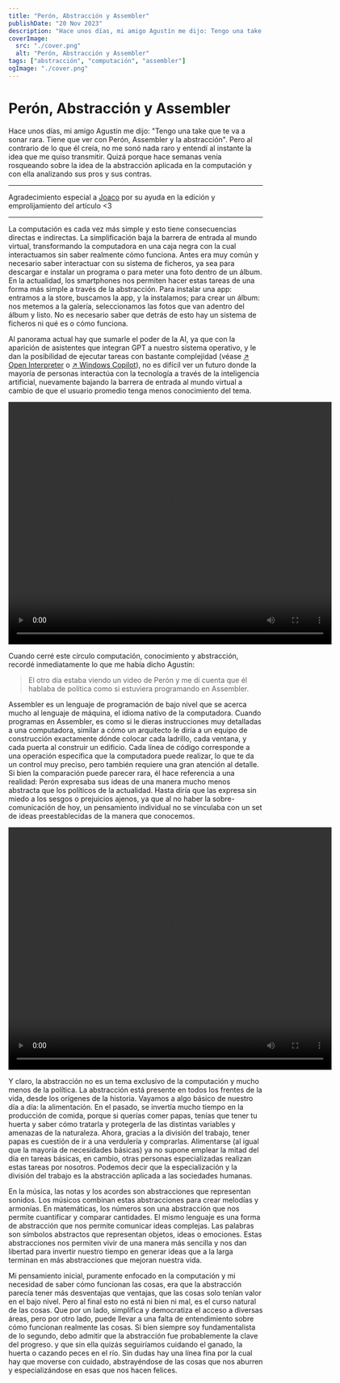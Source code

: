 ```yaml
---
title: "Perón, Abstracción y Assembler"
publishDate: "20 Nov 2023"
description: "Hace unos días, mi amigo Agustín me dijo: Tengo una take que te va a sonar rara. Tiene que ver con Perón, Assembler y la abstracción."
coverImage:
  src: "./cover.png"
  alt: "Perón, Abstracción y Assembler"
tags: ["abstracción", "computación", "assembler"]
ogImage: "./cover.png"
---
```


# Perón, Abstracción y Assembler

Hace unos días, mi amigo Agustín me dijo: "Tengo una take que te va a sonar rara. Tiene que ver con Perón, Assembler y la abstracción". Pero al contrario de lo que él creía, no me sonó nada raro y entendí al instante la idea que me quiso transmitir. Quizá porque hace semanas venía rosqueando sobre la idea de la abstracción aplicada en la computación y con ella analizando sus pros y sus contras.

---

Agradecimiento especial a [Joaco](https://x.com/arbianstuff) por su ayuda en la edición y emprolijamiento del artículo <3

---

La computación es cada vez más simple y esto tiene consecuencias directas e indirectas. La simplificación baja la barrera de entrada al mundo virtual, transformando la computadora en una caja negra con la cual interactuamos sin saber realmente cómo funciona. Antes era muy común y necesario saber interactuar con su sistema de ficheros, ya sea para descargar e instalar un programa o para meter una foto dentro de un álbum. En la actualidad, los smartphones nos permiten hacer estas tareas de una forma más simple a través de la abstracción. Para instalar una app: entramos a la store, buscamos la app, y la instalamos; para crear un álbum: nos metemos a la galería, seleccionamos las fotos que van adentro del álbum y listo. No es necesario saber que detrás de esto hay un sistema de ficheros ni qué es o cómo funciona.

Al panorama actual hay que sumarle el poder de la AI, ya que con la aparición de asistentes que integran GPT a nuestro sistema operativo, y le dan la posibilidad de ejecutar tareas con bastante complejidad (véase <a href="https://openinterpreter.com/" target="_blank">↗ Open Interpreter</a>
o <a href="https://www.microsoft.com/en-us/windows/copilot-ai-features?r=1" target="_blank">↗ Windows Copilot</a>), no es difícil ver un futuro donde la mayoría de personas interactúa con la tecnología a través de la inteligencia artificial, nuevamente bajando la barrera de entrada al mundo virtual a cambio de que el usuario promedio tenga menos conocimiento del tema.

<video width="640" height="480" controls>
<source src="/videos/peron-abstraccion-assembler/open-interpreter.webm" type="video/webm">
</video>

Cuando cerré este círculo computación, conocimiento y abstracción, recordé inmediatamente lo que me había dicho Agustín:

> El otro día estaba viendo un video de Perón y me dí cuenta que él hablaba de política como si estuviera programando en Assembler.

Assembler es un lenguaje de programación de bajo nivel que se acerca mucho al lenguaje de máquina, el idioma nativo de la computadora. Cuando programas en Assembler, es como si le dieras instrucciones muy detalladas a una computadora, similar a cómo un arquitecto le diría a un equipo de construcción exactamente dónde colocar cada ladrillo, cada ventana, y cada puerta al construir un edificio. Cada línea de código corresponde a una operación específica que la computadora puede realizar, lo que te da un control muy preciso, pero también requiere una gran atención al detalle.
Si bien la comparación puede parecer rara, él hace referencia a una realidad: Perón expresaba sus ideas de una manera mucho menos abstracta que los políticos de la actualidad. Hasta diría que las expresa sin miedo a los sesgos o prejuicios ajenos, ya que al no haber la sobre-comunicación de hoy, un pensamiento individual no se vinculaba con un set de ideas preestablecidas de la manera que conocemos.

<video width="640" height="480" controls>
  <source src="/videos/peron-abstraccion-assembler/peron.webm" type="video/webm">
</video>

Y claro, la abstracción no es un tema exclusivo de la computación y mucho menos de la política. La abstracción está presente en todos los frentes de la vida, desde los orígenes de la historia. Vayamos a algo básico de nuestro día a día: la alimentación. En el pasado, se invertía mucho tiempo en la producción de comida, porque si querías comer papas, tenías que tener tu huerta y saber cómo tratarla y protegerla de las distintas variables y amenazas de la naturaleza. Ahora, gracias a la división del trabajo, tener papas es cuestión de ir a una verdulería y comprarlas. Alimentarse (al igual que la mayoría de necesidades básicas) ya no supone emplear la mitad del día en tareas básicas, en cambio, otras personas especializadas realizan estas tareas por nosotros. Podemos decir que la especialización y la división del trabajo es la abstracción aplicada a las sociedades humanas.

En la música, las notas y los acordes son abstracciones que representan sonidos. Los músicos combinan estas abstracciones para crear melodías y armonías. En matemáticas, los números son una abstracción que nos permite cuantificar y comparar cantidades. El mismo lenguaje es una forma de abstracción que nos permite comunicar ideas complejas. Las palabras son símbolos abstractos que representan objetos, ideas o emociones.
Estas abstracciones nos permiten vivir de una manera más sencilla y nos dan libertad para invertir nuestro tiempo en generar ideas que a la larga terminan en más abstracciones que mejoran nuestra vida.

Mi pensamiento inicial, puramente enfocado en la computación y mi necesidad de saber cómo funcionan las cosas, era que la abstracción parecía tener más desventajas que ventajas, que las cosas solo tenían valor en el bajo nivel. Pero al final esto no está ni bien ni mal, es el curso natural de las cosas. Que por un lado, simplifica y democratiza el acceso a diversas áreas, pero por otro lado, puede llevar a una falta de entendimiento sobre cómo funcionan realmente las cosas. Si bien siempre soy fundamentalista de lo segundo, debo admitir que la abstracción fue probablemente la clave del progreso. y que sin ella quizás seguiríamos cuidando el ganado, la huerta o cazando peces en el río. Sin dudas hay una línea fina por la cual hay que moverse con cuidado, abstrayéndose de las cosas que nos aburren y especializándose en esas que nos hacen felices.
